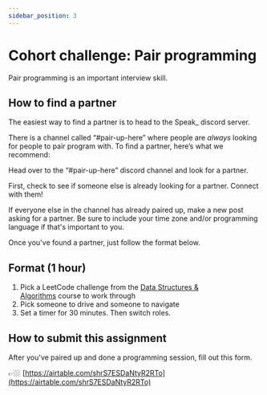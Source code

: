 ```yaml
---
sidebar_position: 3
---
```


# Cohort challenge: Pair programming

Pair programming is an important interview skill.

## How to find a partner

The easiest way to find a partner is to head to the Speak\_ discord server.

There is a channel called “#pair-up-here” where people are _always_ looking for people to pair program with. To find a partner, here’s what we recommend:

Head over to the “#pair-up-here” discord channel and look for a partner.

First, check to see if someone else is already looking for a partner. Connect with them!

If everyone else in the channel has already paired up, make a new post asking for a partner. Be sure to include your time zone and/or programming language if that's important to you.

Once you've found a partner, just follow the format below.

## Format (1 hour)

1. Pick a LeetCode challenge from the [Data Structures & Algorithms](https://learn.speak.careers/courses/dsa) course to work through
2. Pick someone to drive and someone to navigate
3. Set a timer for 30 minutes. Then switch roles.

## How to submit this assignment

After you've paired up and done a programming session, fill out this form.

👉🏼 [https://airtable.com/shrS7ESDaNtyR2RTo](https://airtable.com/shrS7ESDaNtyR2RTo)
